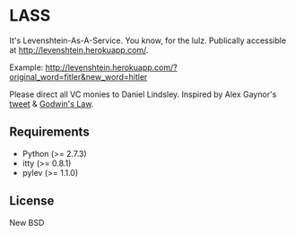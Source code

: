 LASS
====

It's Levenshtein-As-A-Service. You know, for the lulz. Publically accessible at
http://levenshtein.herokuapp.com/.

Example: http://levenshtein.herokuapp.com/?original_word=fitler&new_word=hitler

Please direct all VC monies to Daniel Lindsley. Inspired by Alex Gaynor's
[tweet](https://twitter.com/alex_gaynor/status/293430409730076672) &
[Godwin's Law](http://en.wikipedia.org/wiki/Godwin%27s_law).


Requirements
------------

* Python (>= 2.7.3)
* itty (>= 0.8.1)
* pylev (>= 1.1.0)


License
-------

New BSD
